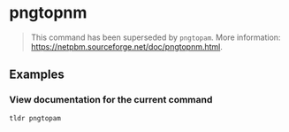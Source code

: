 # pngtopnm

> This command has been superseded by `pngtopam`. More information: <https://netpbm.sourceforge.net/doc/pngtopnm.html>.

## Examples

### View documentation for the current command

```bash
tldr pngtopam
```
